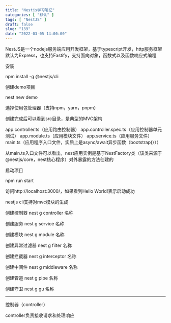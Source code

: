 ```yaml
---
title: "Nestjs学习笔记"
categories: [ "默认" ]
tags: [ "NestJS" ]
draft: false
slug: "139"
date: "2022-03-05 14:00:00"
---
```


NestJS是一个nodejs服务端应用开发框架，基于typescript开发，http服务框架默认为Express，也支持Fastify，支持面向对象，函数式以及函数响应式编程


安装

npm install -g @nestjs/cli

创建demo项目

nest new demo

选择使用包管理器（支持npm，yarn，pnpm）

创建完成后可以看到src目录，是典型的MVC架构

app.controller.ts（应用路由控制器）
app.controller.spec.ts（应用控制器单元测试）
app.module.ts（应用模块文件）
app.service.ts（应用服务文件）
main.ts（应用程序入口文件，实质上是async/await异步函数（bootstrap(）））

从main.ts入口文件可以看出，nest应用实例是基于NestFactory类（该类来源于@nestjs/core，nest核心程序）对外暴露的方法创建的



启动项目

npm run start

访问http://localhost:3000/，如果看到Hello World!表示启动成功


nestjs cli支持对mvc模块的生成

创建控制器
nest g controller 名称

创建服务
nest g service 名称

创建模块
nest g module 名称

创建异常过滤器
nest g filter 名称

创建拦截器
nest g interceptor 名称

创建中间件
nest g middleware 名称

创建管道 
nest g pipe 名称

创建守卫
nest g gu 名称


---


控制器（controller）

controller负责接收请求和处理响应